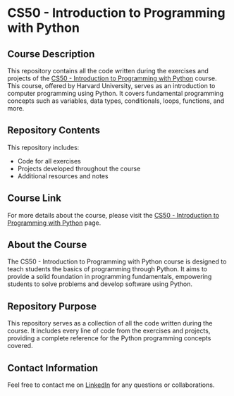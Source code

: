 # CS50 - Introduction to Programming with Python

## Course Description

This repository contains all the code written during the exercises and projects of the [CS50 - Introduction to Programming with Python](https://cs50.harvard.edu/python/2022/) course. This course, offered by Harvard University, serves as an introduction to computer programming using Python. It covers fundamental programming concepts such as variables, data types, conditionals, loops, functions, and more.

## Repository Contents

This repository includes:

- Code for all exercises
- Projects developed throughout the course
- Additional resources and notes

## Course Link

For more details about the course, please visit the [CS50 - Introduction to Programming with Python](https://cs50.harvard.edu/python/2022/) page.

## About the Course

The CS50 - Introduction to Programming with Python course is designed to teach students the basics of programming through Python. It aims to provide a solid foundation in programming fundamentals, empowering students to solve problems and develop software using Python.

## Repository Purpose

This repository serves as a collection of all the code written during the course. It includes every line of code from the exercises and projects, providing a complete reference for the Python programming concepts covered.

## Contact Information

Feel free to contact me on [LinkedIn](https://www.linkedin.com/in/ruifernpereira/) for any questions or collaborations.
